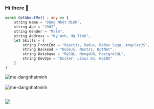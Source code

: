 
### Hi there 👋

```TypeScript
const GetAboutMe() : any => {
    string Name = "Đặng Nhật Minh",
    string Age = "2002",
    string Gender = "Male",
    string Address = "Kỳ Anh, Hà Tĩnh",
    let Skills = {
        string FrontEnd = "ReactJs, Redux, Redux Saga, AngularJS",
        string Backend = "NodeJs, NestJs, DotNet",
        string Database = "MySQL, MongoDB, PostgreSQL",
        string DevOps = "Docker, Linux OS, NGINX"
    }
}
```

<div>
  <img align="center" src="https://github-readme-stats.vercel.app/api?username=me-dangnhatminh&show_icons=true&theme=dark" alt="me-dangnhatminh" />
<div/>
<br />
  
<div>
  <img align="center" src="https://github-readme-stats.vercel.app/api/top-langs/?username=me-dangnhatminh&layout=compact&hide=html&theme=dark" alt="me-dangnhatminh" />
<div/>
<br />
    
![](https://estruyf-github.azurewebsites.net/api/VisitorHit?user=dangnhatminh09032002&repo=dangnhatminh0902002&countColor=%237B1E7A)
